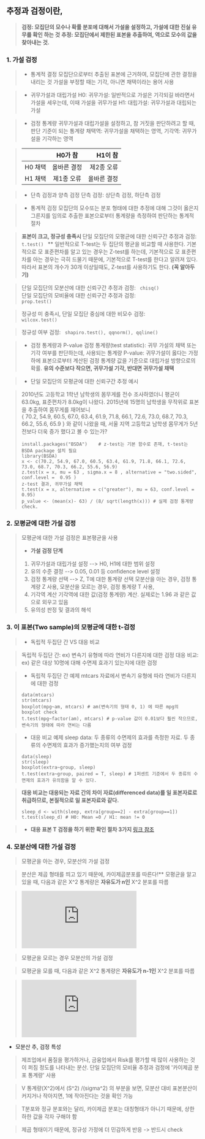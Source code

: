 ## 추정과 검정이란,

> <b>검정:  모집단의 모수나 확률 분포에 대해서 가설을 설정하고, 가설에 대한 진실 유무를 확인 하는 것</b>
> <b>추정:  모집단에서 제한된 표본을 추출하여, 역으로 모수의 값을 찾아내는 것. </b>

### 1. 가설 검정
> *  통계적 결정
>  모집단으로부터 추출된 표본에 근거하여, 모집단에 관한 결정을 내리는 것
> 가설을 부정할 때는 기각, 아니면 채택이라는 용어 사용

>  * 귀무가설과 대립가설
> H0: 귀무가설: 일반적으로 가설은 기각되길 바라면서 가설을 세우는데, 이때 가설을 귀무가설
> H1: 대립가설: 귀무가설과 대립되는 가설

> * 검정 통계량
> 귀무가설과 대립가설을 설정하고, 참 거짓을 판단하려고 할 때, 판단 기준이 되는 통계량
> 채택역: 귀무가설을 채택하는 영역, 기각역: 귀무가설을 기각하는 영역

> |                 | H0가 참 | H1이 참 |
> |:--------|:--------:|--------:|
> | H0 채택 | 올바른 결정 | 제2종 오류 |
> | H1 채택 | 제1종 오류 | 올바른 결정 |

> * 단측 검정과 양측 검정
> 단측 검정: 상단측 검정, 하단측 검정

> * 통계적 검정
>  모집단의 모수또는 분포 형태에 대한 추정에 대해  그것이 옳은지 그른지를
> 임의로 추출한 표본으로부터 통계량을 측정하여 판단하는 통계적 절차

> <b> 표본이 크고, 정규성 충족시 </b>
> 단일 모집단의 모평균에 대한 신뢰구간 추정과 검정: <code> t.test() </code>
> ** 일반적으로 T-test는 두 집단의 평균을 비교할 때 사용한다.
> 기본적으로 모 표준편차를 알고 있는 경우는 Z-test를 하는데, 기본적으로
> 모 표준편차를 아는 경우는 극히 드물기 때문에, 기본적으로 T-test를 한다고 알려져 있다.
> 따라서 표본의 개수가 30개 이상일때도, Z-test를 사용하기도 한다. <b>(꼭 알아두기)</b>

> 단일 모집단의 모분산에 대한 신뢰구간 추정과 검정: <code> chisq() </code>
> 단일 모집단의 모비율에 대한 신뢰구간 추정과 검정: <code> prop.test() </code>

> 정규성 미 충족시, 단일 모집단 중심에 대한 비모수 검정: <code> wilcox.test() </code>

> 정규성 여부 검정: <code> shapiro.test(), qqnorm(), qqline() </code>

> * 검정 통계량과 P-value
> 검정 통계량(test statistic): 귀무 가설의 채택 또는 기각 여부를 판단하는데, 사용되는 통계량
> P-value: 귀무가설이 옳다는 가정하에 표본으로부터 계산된 검정 통계량 값을 기준으로
> 대립가설 방향으로의 확률.
> <b> 유의 수준보다 작으면, 귀무가설 기각, 반대면 귀무가설 채택 </b>

> * 단일 모집단의 모평균에 대한 신뢰구간 추정 예시

> 2010년도 고등학교 1학년 남학생의 몸무게를 전수 조사하였더니 평균이 63.0kg, 표준편차가 8.0kg이 나왔다. 2015년에 15명의 남학생을 무작위로 표본을 추출하여 몸무게를 재어보니  
{ 70.2, 54.9, 60.5, 67.0, 63.4, 61.9, 71.8, 66.1, 72.6, 73.0, 68.7, 70.3, 66.2, 55.6, 65.9 }
> 와 같이 나왔을 때, 서울 지역 고등학교 남학생 몸무게가 5년 전보다 더욱 증가 했다고 볼 수 있는가?
> ~~~~
> install.packages("BSDA")    # z-test는 기본 함수로 존재, t-test는 BSDA package 설치 필요
> library(BSDA)             
> x <- c(70.2, 54.9, 67.0, 60.5, 63.4, 61.9, 71.8, 66.1, 72.6, 73.0, 68.7, 70.3, 66.2, 55.6, 56.9)
> z.test(x = x, mu = 63 , sigma.x = 8 , alternative = "two.sided",  conf.level =  0.95 )
> z-test 결과, 귀무가설 채택
>t.test(x = x, alternative = c("greater"), mu = 63, conf.level = 0.95)
>p_value <- (mean(x)- 63) / (8/ sqrt(length(x))) # 실제 검정 통계량 check.

### 2. 모평균에 대한 가설 검정
>  모평균에 대한 가설 검정은 표본평균을 사용
> * <b>가설 검정 단계</b>
> 1. 귀무가설과 대립가설 설정
> --> H0, H1에 대한 범위 설정
> 2. 유의 수준 결정
> --> 0.05, 0.01 등 confidence level 설정
> 3. 검정 통계량 선택
> --> Z, T에 대한 통계량 선택
> 모분산을 아는 경우, 검정 통계량 Z 사용,
> 모분산을 모르는 경우, 검정 통계량 T 사용,
> 4. 기각역 계산
> 기각역에 대한 값(검정 통계량) 계산. 실제로는 1.96  과 같은 값으로 외우고 있음
> 5. 유의성 판정 및 결과의 해석

### 3. 이 표본(Two sample)의 모평균에 대한 t-검정

> * 독립적 두집단 간 VS 대응 비교

> 독립적 두집단 간: ex) 변속기 유형에 따라 연비가 다른지에 대한 검정
> 대응 비교: ex) 같은 대상 10명에 대해 수면제 효과기 있는지에 대한 검정

> * 독립적 두집단 간 예제
> mtcars 자료에서 변속기 유형에 따라 연비가 다른지에 대한 검정
> ~~~
> data(mtcars)
> str(mtcars)
> boxplot(mpg~am, mtcars) # am(변속기의 형태 0, 1) 에 따른 mpg의 boxplot check
> t.test(mpg~factor(am), mtcars) # p-value 값이 0.01보다 훨씬 작으므로, 변속기의 형태에 따라 연비는 다름
>   ~~~

> * 대응 비교 예제
> sleep data: 두 종류의 수면제의 효과를 측정한 자료.
> 두 종류의 수면제의 효과가 증가했는지의 여부 검정
> ~~~
> data(sleep)
> str(sleep)
> boxplot(extra~group, sleep)
> t.test(extra~group, paired = T, sleep) # 1퍼센트 기준에서 두 종류의 수면제의 효과가 유의함을 알 수 있다.
>   ~~~

>  <b> 대응 비교는 대응되는 자료 간의 차이 자료(differenced data)를 일 표본자료로 취급하므로,  </b>
>  <b> 본질적으로 일 표본자료와 같다. </b>
> ~~~
> sleep_d <- with(sleep, extra[group==2] - extra[group==1])
> t.test(sleep_d) # H0: Mean =0 / H1: mean != 0
>   ~~~


> * <b> 대응 표본 T 검정을 하기 위한 확인 절차 3가지 </b>
> [링크 참조](http://blog.naver.com/PostView.nhn?blogId=istech7&logNo=50151133528)

### 4. 모분산에 대한 가설 검정

>  모평균을 아는 경우, 모분산의 가설 검정

> 분산은 제곱 형태를 띄고 있기 때문에, 카이제곱분포를 따른다!**
> 모평균을 알고 있을 때, 다음과 같은 X^2 통계량은 <b>자유도가 n인</b> X^2 분포를 따름

>![equation](https://latex.codecogs.com/gif.latex?%5Cchi%20%5E%7B2%7D%20%3D%20%5Csum_%7Bi%20%3D%201%7D%5E%7Bn%7D%20%5Cfrac%7B%28x_%7Bi%7D-%5Cmu%20%29%5E2%7D%7B%5Csigma%20%5E%7B2%7D%7D)

> 모평균을 모르는 경우 모분산의 가설 검정

> 모평균을 모를 때, 다음과 같은 X^2 통계량은 <b>자유도가 n-1인</b> X^2 분포를 따름

>![equation](https://latex.codecogs.com/gif.latex?%5Cchi%20%5E%7B2%7D%20%3D%20%5Csum_%7Bi%20%3D%201%7D%5E%7Bn%7D%20%5Cfrac%7B%28n-1%20%29S%5E%7B2%7D%7D%7B%5Csigma%20%5E%7B2%7D%7D)

* 모분산 추, 검정 특성

> 제조업에서 품질을 평가하거나, 금융업에서 Risk를 평가할 때 많이 사용하는 것이 퍼짐 정도를 나타내는 분산.
> 단일 모집단의 모비율 추정과 검정에 '카이제곱 분포 통계량' 사용

> V 통계량(X^2)에서 (S^2) /(sigma^2) 의 부분을 보면, 모분산 대비 표본분산이 커지거나 작아지면, 1에 작아진다는 것을 확인 가능

>  T분포와 정규 분포와는 달리, 카이제곱 분포는 대칭형태가 아니기 때문에, 상한 하한 값을 각자 구해야 함

> 제곱 형태이기 때문에, 정규성 가정에 더 민감하게 반응 -> 반드시 check
